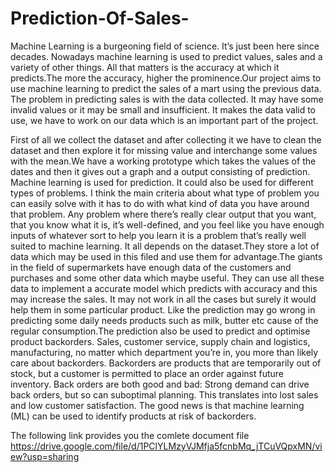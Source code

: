 # Prediction-Of-Sales-
Machine Learning is a burgeoning field of science. It’s just been here since decades. Nowadays machine learning is used to predict values, sales and a variety of other things. All that matters is the accuracy at which it predicts.The more the accuracy, higher the prominence.Our project aims to use machine learning to predict the sales of a mart using the previous data. 
The problem in predicting sales is with the data collected. It may have some invalid values or it may be small and insufficient. It makes the data valid to use, we have to work on our data which is an important part of the project. 

First of all we collect the dataset and after collecting it we have to clean the dataset and then explore it for missing value and interchange some values with the mean.We have a working prototype which takes the values of the dates and then it gives out a graph and a output consisting of prediction. Machine learning is used for prediction. It could also be used for different types of problems. I think the main criteria about what type of problem you can easily solve with it has to do with what kind of data you have around that problem. Any problem where there’s really clear output that you want, that you know what it is, it’s well-defined, and you feel like you have enough inputs of whatever sort to help you learn it is a problem that’s really well suited to machine learning. It all depends on the dataset.They store a lot of data which may be used in this filed and use them for advantage.The giants in the field of supermarkets have enough data of the customers and purchases and some other data which maybe useful. They can use all these data to implement a accurate model which predicts with accuracy and this may increase the sales. It may not work in all the cases but surely it would help them in some particular product. Like the prediction may go wrong in predicting some daily needs products such as milk, butter etc cause of the regular consumption.The prediction also be used to predict and optimise product backorders. Sales, customer service, supply chain and logistics, manufacturing, no matter which department you’re in, you more than likely care about backorders. Backorders are products that are temporarily out of stock, but a customer is permitted to place an order against future inventory. Back orders are both good and bad: Strong demand can drive back orders, but so can suboptimal planning. This translates into lost sales and low customer satisfaction. The good news is that machine learning (ML) can be used to identify products at risk of backorders. 

The following link provides you the comlete document file 
https://drive.google.com/file/d/1PClYLMzyVJMfja5fcnbMq_jTCuVQpxMN/view?usp=sharing

